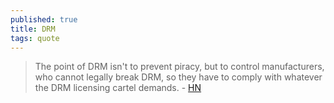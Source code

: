```yaml
---
published: true
title: DRM
tags: quote
---
```

> The point of DRM isn't to prevent piracy, but to control manufacturers, who cannot legally break DRM, so they have to comply with whatever the DRM licensing cartel demands. - [HN](https://news.ycombinator.com/item?id=28025758)

